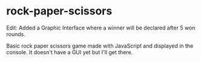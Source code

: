 # rock-paper-scissors

Edit: Added a Graphic Interface where a winner will be declared after 5 won rounds.

Basic rock paper scissors game made with JavaScript and displayed in the console. It doesn't have a GUI yet but I'll get there.
